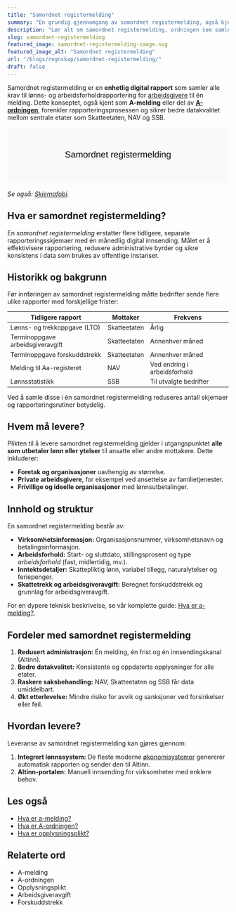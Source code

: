 ```yaml
---
title: "Samordnet registermelding"
summary: "En grundig gjennomgang av samordnet registermelding, også kjent som a-melding og A-ordningen, med fokus på hva det er, hvem som må levere, struktur, fordeler og leveringsprosess."
description: "Lær alt om samordnet registermelding, ordningen som samler rapporteringskrav til Skatteetaten, NAV og SSB i én enhetlig digital melding."
slug: samordnet-registermelding
featured_image: samordnet-registermelding-image.svg
featured_image_alt: "Samordnet registermelding"
url: "/blogs/regnskap/samordnet-registermelding/"
draft: false
---
```


Samordnet registermelding er en **enhetlig digital rapport** som samler alle krav til lønns- og arbeidsforholdrapportering for [arbeidsgivere](/blogs/regnskap/arbeidsgiver "Arbeidsgiver – Roller og Ansvar i Norsk Arbeidsliv og Regnskap") til én melding. Dette konseptet, også kjent som **A-melding** eller del av **[A-ordningen](/blogs/regnskap/hva-er-a-ordningen "Hva er A-ordningen?")**, forenkler rapporteringsprosessen og sikrer bedre datakvalitet mellom sentrale etater som Skatteetaten, NAV og SSB.


![Samordnet registermelding](samordnet-registermelding-image.svg)

*Se også: [Skjemafobi](/blogs/regnskap/skjemafobi "Skjemafobi – Hvordan overvinne frykt for skjemaer i regnskap").*


## Hva er samordnet registermelding?

En *samordnet registermelding* erstatter flere tidligere, separate rapporteringsskjemaer med én månedlig digital innsending. Målet er å effektivisere rapportering, redusere administrative byrder og sikre konsistens i data som brukes av offentlige instanser.

## Historikk og bakgrunn

Før innføringen av samordnet registermelding måtte bedrifter sende flere ulike rapporter med forskjellige frister:

| Tidligere rapport                  | Mottaker       | Frekvens                      |
|-----------------------------------|----------------|-------------------------------|
| Lønns- og trekkoppgave (LTO)      | Skatteetaten   | Årlig                         |
| Terminoppgave arbeidsgiveravgift  | Skatteetaten   | Annenhver måned               |
| Terminoppgave forskuddstrekk      | Skatteetaten   | Annenhver måned               |
| Melding til Aa-registeret         | NAV            | Ved endring i arbeidsforhold  |
| Lønnsstatistikk                   | SSB            | Til utvalgte bedrifter        |

Ved å samle disse i én samordnet registermelding reduseres antall skjemaer og rapporteringsrutiner betydelig.

## Hvem må levere?

Plikten til å levere samordnet registermelding gjelder i utgangspunktet **alle som utbetaler lønn eller ytelser** til ansatte eller andre mottakere. Dette inkluderer:

* **Foretak og organisasjoner** uavhengig av størrelse.
* **Private arbeidsgivere**, for eksempel ved ansettelse av familietjenester.
* **Frivillige og ideelle organisasjoner** med lønnsutbetalinger.

## Innhold og struktur

En samordnet registermelding består av:

* **Virksomhetsinformasjon:** Organisasjonsnummer, virksomhetsnavn og betalingsinformasjon.
* **Arbeidsforhold:** Start- og sluttdato, stillingsprosent og type *arbeidsforhold* (fast, midlertidig, mv.).
* **Inntektsdetaljer:** Skattepliktig lønn, variabel tillegg, naturalytelser og feriepenger.
* **Skattetrekk og arbeidsgiveravgift:** Beregnet forskuddstrekk og grunnlag for arbeidsgiveravgift.

For en dypere teknisk beskrivelse, se vår komplette guide: [Hva er a-melding?](/blogs/regnskap/hva-er-a-melding "Hva er a-melding?").

## Fordeler med samordnet registermelding

1. **Redusert administrasjon:** Én melding, én frist og én innsendingskanal (Altinn).
2. **Bedre datakvalitet:** Konsistente og oppdaterte opplysninger for alle etater.
3. **Raskere saksbehandling:** NAV, Skatteetaten og SSB får data umiddelbart.
4. **Økt etterlevelse:** Mindre risiko for avvik og sanksjoner ved forsinkelser eller feil.

## Hvordan levere?

Leveranse av samordnet registermelding kan gjøres gjennom:

1. **Integrert lønnssystem:** De fleste moderne [økonomisystemer](/blogs/regnskap/hva-er-regnskap "Hva er regnskap? En Enkel Forklaring") genererer automatisk rapporten og sender den til Altinn.
2. **Altinn-portalen:** Manuell innsending for virksomheter med enklere behov.

## Les også

* [Hva er a-melding?](/blogs/regnskap/hva-er-a-melding "Hva er a-melding?")  
* [Hva er A-ordningen?](/blogs/regnskap/hva-er-a-ordningen "Hva er A-ordningen?")  
* [Hva er opplysningsplikt?](/blogs/regnskap/hva-er-opplysningsplikt "Hva er opplysningsplikt? Komplett guide til rapporteringsplikt")

## Relaterte ord

* A-melding  
* A-ordningen  
* Opplysningsplikt  
* Arbeidsgiveravgift  
* Forskuddstrekk  
